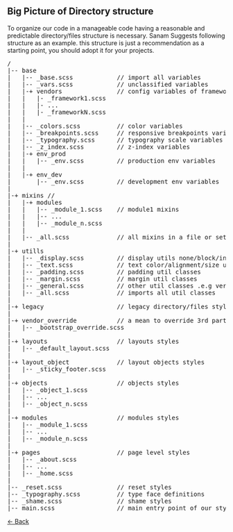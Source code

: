 ## Big Picture of Directory structure
To organize our code in a manageable code having a reasonable and predictable directory/files structure
is necessary. Sanam Suggests following structure as an example. this structure is just a recommendation
as a starting point, you should adopt it for your projects.

<pre>
/  
|-- base  
|   |-- _base.scss            // import all variables  
|   |-- _vars.scss            // unclassified variables  
|   |-+ vendors               // config variables of frameworks and libraries  
|   |   |- _framework1.scss  
|   |   |- ...  
|   |   |- _frameworkN.scss  
|   |  
|   |-- _colors.scss          // color variables  
|   |-- _breakpoints.scss     // responsive breakpoints variables  
|   |-- _typography.scss      // typography scale variables  
|   |-- _z_index.scss         // z-index variables  
|   |-+ env_prod  
|   |   |-- _env.scss         // production env variables  
|   |  
|   |-+ env_dev  
|       |-- _env.scss         // development env variables  
|  
|-+ mixins //  
|   |-+ modules  
|   |   |-- _module_1.scss    // module1 mixins  
|   |   |-- ...  
|   |   |-- _module_n.scss   
|   |  
|   |-- _all.scss             // all mixins in a file or set of directories  
|  
|-+ utills  
|   |-- _display.scss         // display utils none/block/inline .etc  
|   |-- _text.scss            // text color/alignment/size utill clasess  
|   |-- _padding.scss         // padding util classes  
|   |-- _margin.scss          // margin util classes  
|   |-- _general.scss         // other util classes .e.g vertical align  
|   |-- _all.scss             // imports all util classes  
|  
|-+ legacy                    // legacy directory/files styles  
|  
|-+ vendor_override           // a mean to override 3rd party styles
|   |-- _bootstrap_override.scss  
|  
|-+ layouts                   // layouts styles  
|   |-- _default_layout.scss  
|  
|-+ layout_object             // layout objects styles  
|   |-- _sticky_footer.scss  
|  
|-+ objects                   // objects styles  
|   |-- _object_1.scss  
|   |-- ...  
|   |-- _object_n.scss  
|  
|-+ modules                   // modules styles  
|   |-- _module_1.scss  
|   |-- ...  
|   |-- _module_n.scss  
|  
|-+ pages                     // page level styles  
|   |-- _about.scss  
|   |-- ...  
|   |-- _home.scss  
|
|-- _reset.scss               // reset styles  
|-- _typography.scss          // type face definitions  
|-- _shame.scss               // shame styles  
|-- main.scss                 // main entry point of our style. import all styles
</pre>  

[<- Back](../README.md)
